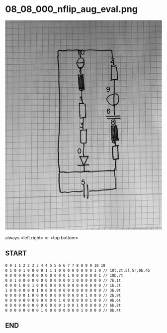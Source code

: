 
# 08_08_000_nflip_aug_eval.png
![img](08_08_000_nflip_aug_eval_idxs.png)

always \<left right> or \<top bottom>

## START

	0 0 1 1 2 2 3 3 4 4 5 5 6 6 7 7 8 8 9 9 10 10
	0 1 0 0 1 0 0 0 0 1 1 1 0 0 0 0 0 0 0 0 1 0 // 10t,2t,5l,5r,0b,4b
    0 0 0 0 0 0 0 0 0 0 0 0 0 0 1 0 0 0 0 0 0 1 // 10b,7t
    0 0 1 0 0 0 0 0 0 0 0 0 0 0 0 1 0 0 0 0 0 0 // 7b,1t
    0 0 0 1 0 0 1 0 0 0 0 0 0 0 0 0 0 0 0 0 0 0 // 1b,3t
    1 0 0 0 0 0 0 1 0 0 0 0 0 0 0 0 0 0 0 0 0 0 // 3b,0t
    0 0 0 0 0 1 0 0 0 0 0 0 0 0 0 0 0 0 1 0 0 0 // 2b,9t
    0 0 0 0 0 0 0 0 0 0 0 0 1 0 0 0 0 0 0 1 0 0 // 9b,6t
    0 0 0 0 0 0 0 0 0 0 0 0 0 1 0 0 1 0 0 0 0 0 // 6b,8t
    0 0 0 0 0 0 0 0 1 0 0 0 0 0 0 0 0 1 0 0 0 0 // 8b,4t

## END
